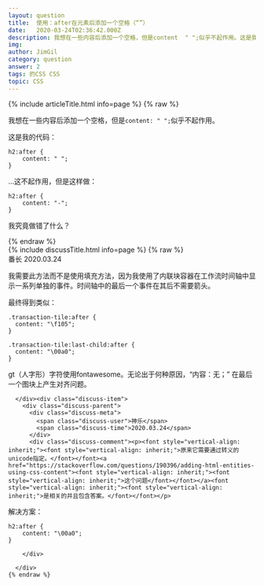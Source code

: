 ```yaml
---
layout: question
title:  使用：after在元素后添加一个空格（“”）
date:   2020-03-24T02:36:42.000Z
description: 我想在一些内容后添加一个空格，但是content  " ";似乎不起作用。这是我的代码：h2 after {    content  " ";...
img: 
author: JimGil
category: question
answer: 2
tags: 的CSS CSS
topic: CSS
---
```

<div class="article-root">
  <div class="article">
    {% include articleTitle.html info=page %}
    {% raw %}
    <div class="article-content"><p><font style="vertical-align: inherit;"><font style="vertical-align: inherit;">我想在一些内容后添加一个空格，但是</font></font><code>content: " ";</code><font style="vertical-align: inherit;"><font style="vertical-align: inherit;">似乎不起作用。</font></font></p>

<p><font style="vertical-align: inherit;"><font style="vertical-align: inherit;">这是我的代码：</font></font></p>

<pre><code>h2:after {<font></font>
    content: " ";<font></font>
}<font></font>
</code></pre>

<p><font style="vertical-align: inherit;"><font style="vertical-align: inherit;">...这不起作用，但是这样做：</font></font></p>

<pre><code>h2:after {<font></font>
    content: "-";<font></font>
}<font></font>
</code></pre>

<p><font style="vertical-align: inherit;"><font style="vertical-align: inherit;">我究竟做错了什么？</font></font></p></div>
    {% endraw %}
  </div>

  <div class="discuss-wrapper">
    {% include discussTitle.html info=page %}
    {% raw %}
    <div class="discuss-item">
        <div class="discuss-parent">
          <div class="discuss-meta">
            <span class="discuss-user">番长</span>
            <span class="discuss-time">2020.03.24</span>
          </div>
          <div class="discuss-comment"><p><font style="vertical-align: inherit;"><font style="vertical-align: inherit;">我需要此方法而不是使用填充方法，因为我使用了内联块容器在工作流时间轴中显示一系列单独的事件。</font><font style="vertical-align: inherit;">时间轴中的最后一个事件在其后不需要箭头。</font></font></p>

<p><font style="vertical-align: inherit;"><font style="vertical-align: inherit;">最终得到类似：</font></font></p>

<pre><code>.transaction-tile:after {<font></font>
  content: "\f105";<font></font>
}<font></font>
<font></font>
.transaction-tile:last-child:after {<font></font>
  content: "\00a0";<font></font>
}<font></font>
</code></pre>

<p><font style="vertical-align: inherit;"><font style="vertical-align: inherit;">gt（人字形）字符使用fontawesome。</font><font style="vertical-align: inherit;">无论出于何种原因，“内容：无；” </font><font style="vertical-align: inherit;">在最后一个图块上产生对齐问题。</font></font></p></div>
        </div>
        
      </div><div class="discuss-item">
        <div class="discuss-parent">
          <div class="discuss-meta">
            <span class="discuss-user">神乐</span>
            <span class="discuss-time">2020.03.24</span>
          </div>
          <div class="discuss-comment"><p><font style="vertical-align: inherit;"><font style="vertical-align: inherit;">原来它需要通过转义的unicode指定。</font></font><a href="https://stackoverflow.com/questions/190396/adding-html-entities-using-css-content"><font style="vertical-align: inherit;"><font style="vertical-align: inherit;">这个问题</font></font></a><font style="vertical-align: inherit;"><font style="vertical-align: inherit;">是相关的并且包含答案。</font></font></p>

<p><font style="vertical-align: inherit;"><font style="vertical-align: inherit;">解决方案：</font></font></p>

<pre><code>h2:after {<font></font>
    content: "\00a0";<font></font>
}<font></font>
</code></pre></div>
        </div>
        
      </div>
    {% endraw %}
  </div>
<div>
